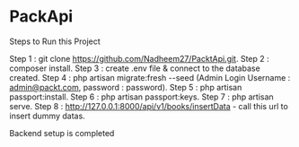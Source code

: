 # PackApi

Steps to Run this Project

Step 1 : git clone https://github.com/Nadheem27/PacktApi.git.
Step 2 : composer install.
Step 3 : create .env file & connect to the database created.
Step 4 : php artisan migrate:fresh --seed (Admin Login Username : admin@packt.com, password : password).
Step 5 : php artisan passport:install.
Step 6 : php artisan passport:keys.
Step 7 : php artisan serve.
Step 8 : http://127.0.0.1:8000/api/v1/books/insertData - call this url to insert dummy datas.

Backend setup is completed
